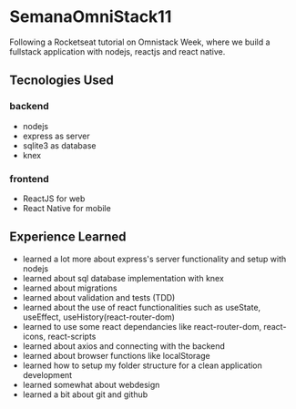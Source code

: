 # SemanaOmniStack11
Following a Rocketseat tutorial on Omnistack Week, where we build a fullstack application with nodejs, reactjs and react native.

## Tecnologies Used
### backend
- nodejs
- express as server
- sqlite3 as database
- knex

### frontend
- ReactJS for web
- React Native for mobile
 
## Experience Learned
- learned a lot more about express's server functionality and setup with nodejs
- learned about sql database implementation with knex
- learned about migrations
- learned about validation and tests (TDD)
- learned about the use of react functionalities such as useState, useEffect, useHistory(react-router-dom)
- learned to use some react dependancies like react-router-dom, react-icons, react-scripts
- learned about axios and connecting with the backend
- learned about browser functions like localStorage
- learned how to setup my folder structure for a clean application development
- learned somewhat about webdesign
- learned a bit about git and github
